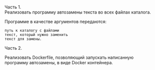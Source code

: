 Часть 1.<br>
Реализовать программу автозамены текста во всех файлах каталога.

Программе в качестве аргументов передаются:

    путь к каталогу с файлами
    текст, который нужно заменить
    текст для замены.

Часть 2.

Реализовать Dockerfile, позволяющий запускать написанную программу автозамены, в виде Docker контейнера.
